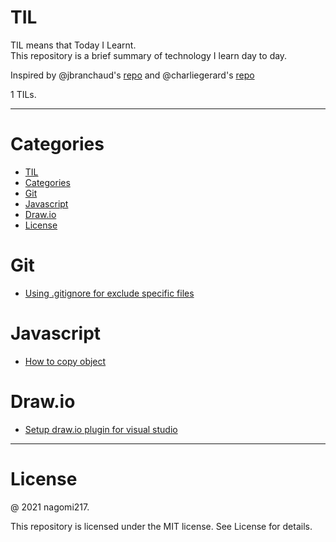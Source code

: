# TIL

TIL means that Today I Learnt.<br>
This repository is a brief summary of technology I learn day to day.<br>

Inspired by @jbranchaud's [repo](https://github.com/jbranchaud/til) and @charliegerard's [repo](https://github.com/charliegerard/dev-notes)

1 TILs.

---

# Categories

- [TIL](#til)
- [Categories](#categories)
- [Git](#git)
- [Javascript](#javascript)
- [Draw.io](#drawio)
- [License](#license)

# Git

- [Using .gitignore for exclude specific files](git/using-gitignore.md)

# Javascript

- [How to copy object](javascript/how-to-copy-object.md)

# Draw.io

- [Setup draw.io plugin for visual studio](draw.io/setup.md)

---

# License

@ 2021 nagomi217.

This repository is licensed under the MIT license. See License for details.
